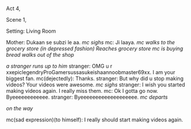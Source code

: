 Act 4,

Scene 1,

Setting: Living Room

Mother: Dukaan se subzi le aa.
_mc sighs_
mc: Ji laaya.
_mc walks to the grocery store (in depressed fashion)_
_Reaches grocery store_
_mc is buying bread_
_walks out of the shop_

_a stranger runs up to him_
stranger: OMG u r xxepiclegendryProGamersussasukeishaannoobmaster69xx. I am your biggest fan.
mc(dejectedly): Thanks.
stranger: But why did u stop making videos? Your videos were awesome.
_mc sighs_
stranger: I wish you started making videos again. I really miss them.
mc: Ok I gotta go now. Byeeeeeeeeeeee.
stranger: Byeeeeeeeeeeeeeeeeeee.
_mc departs_

_on the way_

mc(sad expression)(to himself): I really should start making videos again.
